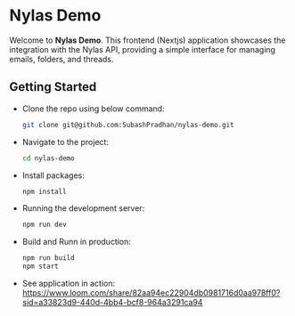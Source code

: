 # Nylas Demo
Welcome to **Nylas Demo**. This frontend (Nextjs) application showcases the integration with the Nylas API, providing a simple interface for managing emails, folders, and threads.

## Getting Started
- Clone the repo using below command:

  ```bash
  git clone git@github.com:SubashPradhan/nylas-demo.git
  ```

- Navigate to the project:
  ```bash
  cd nylas-demo
    ```

- Install packages:

  ```bash
  npm install
  ```
- Running the development server:

  ```bash
  npm run dev
  ```
- Build and Runn in production:

  ```bash
  npm run build
  npm start
  ```

- See application in action: https://www.loom.com/share/82aa94ec22904db0981716d0aa978ff0?sid=a33823d9-440d-4bb4-bcf8-964a3291ca94
